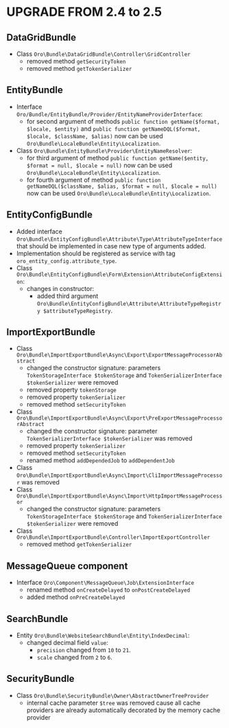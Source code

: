 UPGRADE FROM 2.4 to 2.5
=======================

DataGridBundle
--------------
- Class `Oro\Bundle\DataGridBundle\Controller\GridController`
    - removed method `getSecurityToken`
    - removed method `getTokenSerializer`

EntityBundle
------------
- Interface `Oro/Bundle/EntityBundle/Provider/EntityNameProviderInterface`:
    - for second argument of methods `public function getName($format, $locale, $entity)` and `public function getNameDQL($format, $locale, $className, $alias)` now can be used `Oro\Bundle\LocaleBundle\Entity\Localization`.
- Class `Oro\Bundle\EntityBundle\Provider\EntityNameResolver`:
    - for third argument of method `public function getName($entity, $format = null, $locale = null)` now can be used `Oro\Bundle\LocaleBundle\Entity\Localization`.
    - for fourth argument of method `public function getNameDQL($className, $alias, $format = null, $locale = null)` now can be used `Oro\Bundle\LocaleBundle\Entity\Localization`.

EntityConfigBundle
------------------
- Added interface `Oro\Bundle\EntityConfigBundle\Attribute\Type\AttributeTypeInterface` that should be implemented in case new type of arguments added.
- Implementation should be registered as service with tag `oro_entity_config.attribute_type`.
- Class `Oro\Bundle\EntityConfigBundle\Form\Extension\AttributeConfigExtension`:
    - changes in constructor:
        - added third argument `Oro\Bundle\EntityConfigBundle\Attribute\AttributeTypeRegistry $attributeTypeRegistry`.

ImportExportBundle
------------------
- Class `Oro\Bundle\ImportExportBundle\Async\Export\ExportMessageProcessorAbstract`
    - changed the constructor signature: parameters `TokenStorageInterface $tokenStorage` and `TokenSerializerInterface $tokenSerializer` were removed
    - removed property `tokenStorage`
    - removed property `tokenSerializer`
    - removed method `setSecurityToken`
- Class `Oro\Bundle\ImportExportBundle\Async\Export\PreExportMessageProcessorAbstract`
    - changed the constructor signature: parameter `TokenSerializerInterface $tokenSerializer` was removed
    - removed property `tokenSerializer`
    - removed method `setSecurityToken`
    - renamed method `addDependedJob` to `addDependentJob`
- Class `Oro\Bundle\ImportExportBundle\Async\Import\CliImportMessageProcessor` was removed
- Class `Oro\Bundle\ImportExportBundle\Async\Import\HttpImportMessageProcessor`
    - changed the constructor signature: parameters `TokenStorageInterface $tokenStorage` and `TokenSerializerInterface $tokenSerializer` were removed
- Class `Oro\Bundle\ImportExportBundle\Controller\ImportExportController`
    - removed method `getTokenSerializer`

MessageQueue component
----------------------
- Interface `Oro\Component\MessageQueue\Job\ExtensionInterface`
    - renamed method `onCreateDelayed` to `onPostCreateDelayed`
    - added method `onPreCreateDelayed`

SearchBundle
------------
- Entity `Oro\Bundle\WebsiteSearchBundle\Entity\IndexDecimal`:
    - changed decimal field `value`:
        - `precision` changed from `10` to `21`.
        - `scale` changed from `2` to `6`.

SecurityBundle
--------------
 - Class `Oro\Bundle\SecurityBundle\Owner\AbstractOwnerTreeProvider`
     - internal cache parameter `$tree` was removed cause all cache providers are already automatically decorated by the memory cache provider
